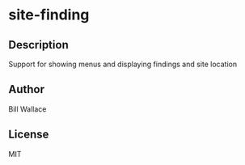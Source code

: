 # site-finding 
## Description 
Support for showing menus and displaying findings and site location 
## Author 
Bill Wallace 
## License 
MIT